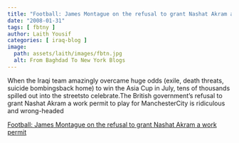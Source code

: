 ```yaml
---
title: "Football: James Montague on the refusal to grant Nashat Akram a work permit"
date: "2008-01-31"
tags: [ fbtny ]
author: Laith Yousif
categories: [ iraq-blog ]
image:
  path: assets/laith/images/fbtn.jpg
  alt: From Baghdad To New York Blogs
---
```


When the Iraqi team amazingly overcame huge odds (exile, death threats, suicide bombingsback home) to win the Asia Cup in July, tens of thousands spilled out into the streetsto celebrate.The British government’s refusal to grant Nashat Akram a work permit to play for ManchesterCity is ridiculous and wrong-headed  

  
[Football: James Montague on the refusal to grant Nashat Akram a work permit](https://www.theguardian.com/football/2008/jan/31/sport.comment4)
